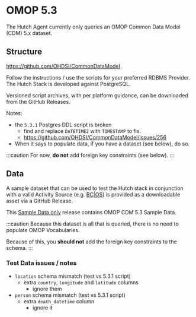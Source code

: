 # OMOP 5.3

The Hutch Agent currently only queries an OMOP Common Data Model (CDM) 5.x dataset.

## Structure

https://github.com/OHDSI/CommonDataModel

Follow the instructions / use the scripts for your preferred RDBMS Provider. The Hutch Stack is developed against PostgreSQL.

Versioned script archives, with per platform guidance, can be downloaded from the GitHub Releases.

Notes:

- the `5.3.1` Postgres DDL script is broken
  - find and replace `DATETIME2` with `TIMESTAMP` to fix.
  - https://github.com/OHDSI/CommonDataModel/issues/256
- When it says to populate data, if you have a dataset (see below), do so.

:::caution
For now, **do not** add foreign key constraints (see below).
:::

## Data

A sample dataset that can be used to test the Hutch stack in conjunction with a valid Activity Source (e.g. [BC|OS](/docs/users/detailed-overview/activity-sources#bcos-rquest)) is provided as a downloadable asset via a GitHub Release.

This [Sample Data only] release contains OMOP CDM 5.3 Sample Data.

:::caution
Because this dataset is all that is queried, there is no need to populate OMOP Vocabularies.

Because of this, you **should not** add the foreign key constraints to the schema.
:::

### Test Data issues / notes

- `location` schema mismatch (test vs 5.3.1 script)
  - extra `country`, `longitude` and `latitude` columns
    - ignore them
- `person` schema mismatch (test vs 5.3.1 script)
  - extra `death_datetime` column
    - ignore it

[Sample Data only]: https://github.com/hdruk/hutch/releases/tag/omop-5.3-sample-data
